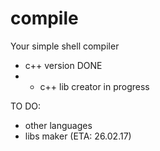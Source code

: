 # compile
Your simple shell compiler

- c++ version DONE
- - c++ lib creator in progress

TO DO:
- other languages
- libs maker (ETA: 26.02.17)
